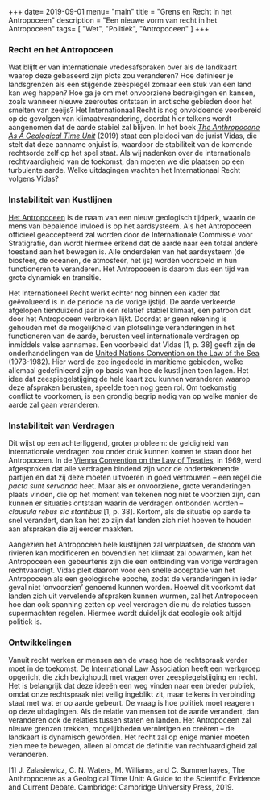 +++
date= 2019-09-01
menu= "main"
title = "Grens en Recht in het Antropoceen"
description = "Een nieuwe vorm van recht in het Antropoceen"
tags= [
    "Wet",
    "Politiek",
    "Antropoceen"
]
+++


### Recht en het Antropoceen

Wat blijft er van internationale vredesafspraken over als de landkaart waarop deze gebaseerd zijn plots zou veranderen? <!--more--> Hoe definieer je landsgrenzen als een stijgende zeespiegel zomaar een stuk van een land kan weg happen? Hoe ga je om met onvoorziene bedreigingen en kansen, zoals wanneer nieuwe zeeroutes ontstaan in arctische gebieden door het smelten van zeeijs? Het Internationaal Recht is nog onvoldoende voorbereid op de gevolgen van klimaatverandering, doordat hier telkens wordt aangenomen dat de aarde stabiel zal blijven. In het boek [<i>The Anthropocene As A Geological Time Unit</i>](https://www.researchgate.net/publication/331589121_The_Anthropocene_as_a_Geological_Time_Unit_A_Guide_to_the_Scientific_Evidence_and_Current_Debate_edited_by_Jan_Zalasiewicz_Colin_N_Waters_Mark_Williams_Colin_Summerhayes) (2019) staat een pleidooi van de jurist Vidas, die stelt dat deze aanname onjuist is, waardoor de stabiliteit van de komende rechtsorde zelf op het spel staat. Als wij nadenken over de internationale rechtvaardigheid van de toekomst, dan moeten we die plaatsen op een turbulente aarde. Welke uitdagingen wachten het Internationaal Recht volgens Vidas?

### Instabiliteit van Kustlijnen

[Het Antropoceen](http://quaternary.stratigraphy.org/working-groups/anthropocene/) is de naam van een nieuw geologisch tijdperk, waarin de mens van bepalende invloed is op het aardsysteem. Als het Antropoceen officieel geaccepteerd zal worden door de Internationale Commissie voor Stratigrafie, dan wordt hiermee erkend dat de aarde naar een totaal andere toestand aan het bewegen is. Alle onderdelen van het aardsysteem (de biosfeer, de oceanen, de atmosfeer, het ijs) worden voorspeld in hun functioneren te veranderen. Het Antropoceen is daarom dus een tijd van grote dynamiek en transitie.

Het Internationeel Recht werkt echter nog binnen een kader dat geëvolueerd is in de periode na de vorige ijstijd. De aarde verkeerde afgelopen tienduizend jaar in een relatief stabiel klimaat, een patroon dat door het Antropoceen verbroken lijkt. Doordat er geen rekening is gehouden met de mogelijkheid van plotselinge veranderingen in het functioneren van de aarde, berusten veel internationale verdragen op inmiddels valse aannames. Een voorbeeld dat Vidas ⁠[1, p. 38] geeft zijn de onderhandelingen van de [United Nations Convention on the Law of the Sea](https://www.un.org/Depts/los/convention_agreements/texts/unclos/unclos_e.pdf) (1973-1982). Hier werd de zee ingedeeld in maritieme gebieden, welke allemaal gedefinieerd zijn op basis van hoe de kustlijnen toen lagen. Het idee dat zeespiegelstijging de hele kaart zou kunnen veranderen waarop deze afspraken berusten, speelde toen nog geen rol. Om toekomstig conflict te voorkomen, is een grondig begrip nodig van op welke manier de aarde zal gaan veranderen.

### Instabiliteit van Verdragen

Dit wijst op een achterliggend, groter probleem: de geldigheid van internationale verdragen zou onder druk kunnen komen te staan door het Antropoceen. In de [Vienna Convention on the Law of Treaties](http://legal.un.org/ilc/texts/instruments/english/conventions/1_1_1969.pdf), in 1969, werd afgesproken dat alle verdragen bindend zijn voor de ondertekenende partijen en dat zij deze moeten uitvoeren in goed vertrouwen – een regel die <i>pacta sunt servanda</i> heet. Maar als er onvoorziene, grote veranderingen plaats vinden, die op het moment van tekenen nog niet te voorzien zijn, dan kunnen er situaties ontstaan waarin de verdragen ontbonden worden – <i>clausula rebus sic stantibus</i> [1, p. 38]⁠. Kortom, als de situatie op aarde te snel verandert, dan kan het zo zijn dat landen zich niet hoeven te houden aan afspraken die zij eerder maakten. 

Aangezien het Antropoceen hele kustlijnen zal verplaatsen, de stroom van rivieren kan modificeren en bovendien het klimaat zal opwarmen, kan het Antropoceen een gebeurtenis zijn die een ontbinding van vorige verdragen rechtvaardigt. Vidas pleit daarom voor een snelle acceptatie van het Antropoceen als een geologische epoche, zodat de veranderingen in ieder geval niet ‘onvoorzien’ genoemd kunnen worden. Hoewel dit voorkomt dat landen zich uit vervelende afspraken kunnen wurmen, zal het Antropoceen hoe dan ook spanning zetten op veel verdragen die nu de relaties tussen supermachten regelen. Hiermee wordt duidelijk dat ecologie ook altijd politiek is.

### Ontwikkelingen

Vanuit recht werken er mensen aan de vraag hoe de rechtspraak verder moet in de toekomst. De [International Law Association](http://www.ila-hq.org/) heeft een [werkgroep](http://www.ila-hq.org/index.php/committees) opgericht die zich bezighoudt met vragen over zeespiegelstijging en recht. Het is belangrijk dat deze ideeën een weg vinden naar een breder publiek, omdat onze rechtspraak niet veilig ingeblikt zit, maar telkens in verbinding staat met wat er op aarde gebeurt. De vraag is hoe politiek moet reageren op deze uitdagingen. Als de relatie van mensen tot de aarde verandert, dan veranderen ook de relaties tussen staten en landen. Het Antropoceen zal nieuwe grenzen trekken, mogelijkheden vernietigen en creëren – de landkaart is dynamisch geworden. Het recht zal op enige manier moeten zien mee te bewegen, alleen al omdat de definitie van rechtvaardigheid zal veranderen.

 
[1]	J. Zalasiewicz, C. N. Waters, M. Williams, and C. Summerhayes, The Anthropocene as a Geological Time Unit: A Guide to the Scientific Evidence and Current Debate. Cambridge: Cambridge University Press, 2019.
 
 

